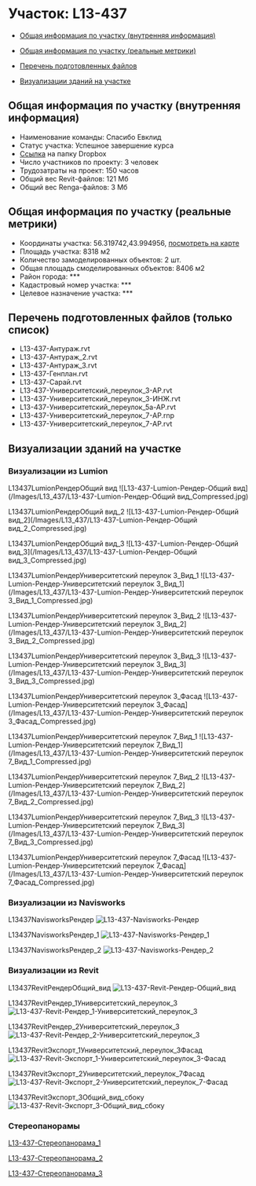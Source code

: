 # Участок: L13-437

* [Общая информация по участку (внутренняя информация)](#Chapter1)

* [Общая информация по участку (реальные метрики)](#Chapter2)

* [Перечень подготовленных файлов](#Chapter3)

* [Визуализации зданий на участке](#Chapter5)

## <a id="Chapter1"></a> Общая информация по участку (внутренняя информация)
+ Наименование команды: Спасибо Евклид
+ Статус участка: Успешное завершение курса
+ [Ссылка](https://www.dropbox.com/sh/wvvgv1nw1iqred9/AAALrZscbBgdJo4v9u7YsWp4a/L13_437?dl=0) на папку Dropbox
+ Число участников по проекту: 3 человек
+ Трудозатраты на проект: 150 часов
+ Общий вес Revit-файлов: 121 Мб
+ Общий вес Renga-файлов: 3 Мб
## <a id="Chapter2"></a> Общая информация по участку (реальные метрики)
+ Координаты участка: 56.319742,43.994956, [посмотреть на карте](https://yandex.ru/maps/47/nizhny-novgorod/?ll=43.994956%2C56.319742&z=19)
+ Площадь участка: 8318 м2
+ Количество замоделированных объектов: 2 шт.
+ Общая площадь смоделированных объектов: 8406 м2
+ Район города: *** 
+ Кадастровый номер участка: *** 
+ Целевое назначение участка: *** 
## <a id="Chapter3"></a> Перечень подготовленных файлов (только список)
+ L13-437-Антураж.rvt
+ L13-437-Антураж_2.rvt
+ L13-437-Антураж_3.rvt
+ L13-437-Генплан.rvt
+ L13-437-Сарай.rvt
+ L13-437-Университетский_переулок_3-АР.rvt
+ L13-437-Университетский_переулок_3-ИНЖ.rvt
+ L13-437-Университетский_переулок_5а-АР.rvt
+ L13-437-Университетский_переулок_7-АР.rnp
+ L13-437-Университетский_переулок_7-АР.rvt
## <a id="Chapter5"></a> Визуализации зданий на участке
### Визуализации из Lumion
L13437LumionРендерОбщий вид
![L13-437-Lumion-Рендер-Общий вид](/Images/L13_437/L13-437-Lumion-Рендер-Общий вид_Compressed.jpg)

L13437LumionРендерОбщий вид_2
![L13-437-Lumion-Рендер-Общий вид_2](/Images/L13_437/L13-437-Lumion-Рендер-Общий вид_2_Compressed.jpg)

L13437LumionРендерОбщий вид_3
![L13-437-Lumion-Рендер-Общий вид_3](/Images/L13_437/L13-437-Lumion-Рендер-Общий вид_3_Compressed.jpg)

L13437LumionРендерУниверситетский переулок 3_Вид_1
![L13-437-Lumion-Рендер-Университетский переулок 3_Вид_1](/Images/L13_437/L13-437-Lumion-Рендер-Университетский переулок 3_Вид_1_Compressed.jpg)

L13437LumionРендерУниверситетский переулок 3_Вид_2
![L13-437-Lumion-Рендер-Университетский переулок 3_Вид_2](/Images/L13_437/L13-437-Lumion-Рендер-Университетский переулок 3_Вид_2_Compressed.jpg)

L13437LumionРендерУниверситетский переулок 3_Вид_3
![L13-437-Lumion-Рендер-Университетский переулок 3_Вид_3](/Images/L13_437/L13-437-Lumion-Рендер-Университетский переулок 3_Вид_3_Compressed.jpg)

L13437LumionРендерУниверситетский переулок 3_Фасад
![L13-437-Lumion-Рендер-Университетский переулок 3_Фасад](/Images/L13_437/L13-437-Lumion-Рендер-Университетский переулок 3_Фасад_Compressed.jpg)

L13437LumionРендерУниверситетский переулок 7_Вид_1
![L13-437-Lumion-Рендер-Университетский переулок 7_Вид_1](/Images/L13_437/L13-437-Lumion-Рендер-Университетский переулок 7_Вид_1_Compressed.jpg)

L13437LumionРендерУниверситетский переулок 7_Вид_2
![L13-437-Lumion-Рендер-Университетский переулок 7_Вид_2](/Images/L13_437/L13-437-Lumion-Рендер-Университетский переулок 7_Вид_2_Compressed.jpg)

L13437LumionРендерУниверситетский переулок 7_Вид_3
![L13-437-Lumion-Рендер-Университетский переулок 7_Вид_3](/Images/L13_437/L13-437-Lumion-Рендер-Университетский переулок 7_Вид_3_Compressed.jpg)

L13437LumionРендерУниверситетский переулок 7_Фасад
![L13-437-Lumion-Рендер-Университетский переулок 7_Фасад](/Images/L13_437/L13-437-Lumion-Рендер-Университетский переулок 7_Фасад_Compressed.jpg)

### Визуализации из Navisworks
L13437NavisworksРендер
![L13-437-Navisworks-Рендер](/Images/L13_437/L13-437-Navisworks-Рендер_Compressed.jpg)

L13437NavisworksРендер_1
![L13-437-Navisworks-Рендер_1](/Images/L13_437/L13-437-Navisworks-Рендер_1_Compressed.jpg)

L13437NavisworksРендер_2
![L13-437-Navisworks-Рендер_2](/Images/L13_437/L13-437-Navisworks-Рендер_2_Compressed.jpg)

### Визуализации из Revit
L13437RevitРендерОбщий_вид
![L13-437-Revit-Рендер-Общий_вид](/Images/L13_437/L13-437-Revit-Рендер-Общий_вид_Compressed.jpg)

L13437RevitРендер_1Университетский_переулок_3
![L13-437-Revit-Рендер_1-Университетский_переулок_3](/Images/L13_437/L13-437-Revit-Рендер_1-Университетский_переулок_3_Compressed.jpg)

L13437RevitРендер_2Университетский_переулок_3
![L13-437-Revit-Рендер_2-Университетский_переулок_3](/Images/L13_437/L13-437-Revit-Рендер_2-Университетский_переулок_3_Compressed.jpg)

L13437RevitЭкспорт_1Университетский_переулок_3Фасад
![L13-437-Revit-Экспорт_1-Университетский_переулок_3-Фасад](/Images/L13_437/L13-437-Revit-Экспорт_1-Университетский_переулок_3-Фасад_Compressed.jpg)

L13437RevitЭкспорт_2Университетский_переулок_7Фасад
![L13-437-Revit-Экспорт_2-Университетский_переулок_7-Фасад](/Images/L13_437/L13-437-Revit-Экспорт_2-Университетский_переулок_7-Фасад_Compressed.jpg)

L13437RevitЭкспорт_3Общий_вид_сбоку
![L13-437-Revit-Экспорт_3-Общий_вид_сбоку](/Images/L13_437/L13-437-Revit-Экспорт_3-Общий_вид_сбоку_Compressed.jpg)

### Стереопанорамы
[L13-437-Стереопанорама_1](https://pano.autodesk.com/pano.html?url=jpgs/81b7f2b4-2841-4975-a4c8-8b094700ea6a&version=2)

[L13-437-Стереопанорама_2](https://pano.autodesk.com/pano.html?url=jpgs/bc7e2a7f-771a-47c0-8185-3681489e5fbc&version=2)

[L13-437-Стереопанорама_3](https://pano.autodesk.com/pano.html?url=jpgs/fc829ac5-199f-4f2c-9f57-1253fc70630c&version=2)

